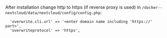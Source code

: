 After installation change http to https (if reverse proxy is used) in `/docker--nextcloud/data/nextcloud/config/config.php`:
```
  'overwrite.cli.url' => '<enter domain name including 'https://' part>',
  'overwriteprotocol' => 'https',
```